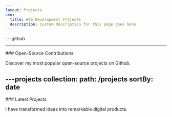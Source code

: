 ```yaml
---
layout: Projects
seo:
  title: Web Development Projects
  description: Custom description for this page goes here
---
```


---github

---
  
<PageTitle>
  ### Open-Source Contributions
</PageTitle>

Discover my most popular open-source projects on Github.



---projects
collection:
  path: /projects
  sortBy: date
---

<PageTitle>
  ### Latest Projects
</PageTitle>

I have transformed ideas into remarkable digital products.
